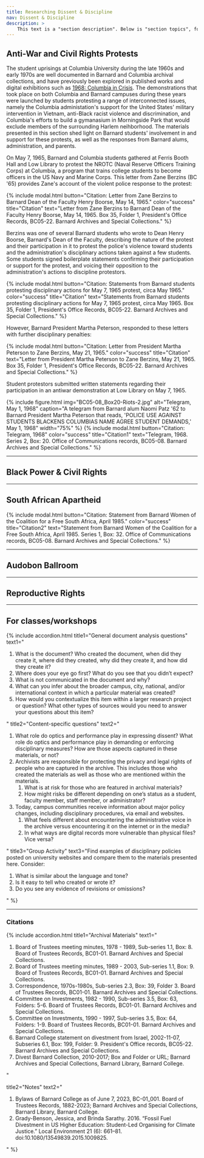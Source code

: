 ```yaml
---
title: Researching Dissent & Discipline
nav: Dissent & Discipline
description: >
    This text is a "section description". Below is "section topics", followed by an example section video embed. This page details how to write content pages and add interest with includes.
---
```

## Anti-War and Civil Rights Protests

The student uprisings at Columbia University during the late 1960s and early 1970s are well documented in Barnard and Columbia archival collections, and have previously been explored in published works and digital exhibitions such as [1968: Columbia in Crisis](https://exhibitions.library.columbia.edu/exhibits/show/1968). The demonstrations that took place on both Columbia and Barnard campuses during these years were launched by students protesting a range of interconnected issues, namely the Columbia administation's support for the United States' military intervention in Vietnam, anti-Black racist violence and discrimination, and Columbia's efforts to build a gymanasium in Morningside Park that would exclude members of the surrounding Harlem neihborhood. The materials presented in this section shed light on Barnard students' involvement in and support for these protests, as well as the responses from Barnard alums, administration, and parents. 

On May 7, 1965, Barnard and Columbia students gathered at Ferris Booth Hall and Low Library to protest the NROTC (Naval Reserve Officers Training Corps) at Columbia, a program that trains college students to become officers in the US Navy and Marine Corps. This letter from Zane Berzins (BC '65) provides Zane's account of the violent police response to the protest: 

<style>
.pdfobject-container { height: 500px; border: 1px solid #ccc; }
</style>
<div id="my-pdf11"></div>
<script src="https://unpkg.com/pdfobject"></script>
<script>PDFObject.embed("https://katelynautumn28.github.io/ddd-research-guide/images/BC05-22_Box35_Folder1_2.pdf", "#my-pdf11");</script> 
{% include modal.html button="Citation: Letter from Zane Berzins to Barnard Dean of the Faculty Henry Boorse, May 14, 1965." color="success" title="Citation" text="Letter from Zane Berzins to Barnard Dean of the Faculty Henry Boorse, May 14, 1965. Box 35, Folder 1, President's Office Records, BC05-22. Barnard Archives and Special Collections." %} 

Berzins was one of several Barnard students who wrote to Dean Henry Boorse, Barnard's Dean of the Faculty, describing the nature of the protest and their participation in it to protest the police's violence toward students and the administration's disciplinary actions taken against a few students. Some students signed boilerplate statements confirming their participation or support for the protest, and voicing their opposition to the administration's actions to discipline protestors. 

<style>
.pdfobject-container { height: 500px; border: 1px solid #ccc; }
</style>
<div id="my-pdf12"></div>
<script src="https://unpkg.com/pdfobject"></script>
<script>PDFObject.embed("https://katelynautumn28.github.io/ddd-research-guide/images/BC05-22_Box35_Folder1_1.pdf", "#my-pdf12");</script> 
{% include modal.html button="Citation: Statements from Barnard students protesting disciplinary actions for May 7, 1965 protest, circa May 1965." color="success" title="Citation" text="Statements from Barnard students protesting disciplinary actions for May 7, 1965 protest, circa May 1965. Box 35, Folder 1, President's Office Records, BC05-22. Barnard Archives and Special Collections." %} 


However, Barnard President Martha Peterson, responded to these letters with further disciplinary penalties: 

<style>
.pdfobject-container { height: 500px; border: 1px solid #ccc; }
</style>
<div id="my-pdf13"></div>
<script src="https://unpkg.com/pdfobject"></script>
<script>PDFObject.embed("https://katelynautumn28.github.io/ddd-research-guide/images/BC05-22_Box35_Folder1_3.pdf", "#my-pdf13");</script> 
{% include modal.html button="Citation: Letter from President Martha Peterson to Zane Berzins, May 21, 1965." color="success" title="Citation" text="Letter from President Martha Peterson to Zane Berzins, May 21, 1965. Box 35, Folder 1, President's Office Records, BC05-22. Barnard Archives and Special Collections." %} 

Student protestors submitted written statements regarding their participation in an antiwar demonstration at Low Library on May 7, 1965. 


{% include figure.html img="BC05-08_Box20-Riots-2.jpg" alt="Telegram, May 1, 1968" caption="A telegram from Barnard alum Naomi Patz '62 to Barnard President Martha Peterson that reads, 'POLICE USE AGAINST STUDENTS BLACKENS COLUMBIAS NAME AGREE STUDENT DEMANDS,' May 1, 1968" width="75%" %} {% include modal.html button="Citation: Telegram, 1968" color="success" title="Citation1" text="Telegram, 1968. Series 2, Box: 20. Office of Communications records, BC05-08. Barnard Archives and Special Collections." %}

-------

## Black Power & Civil Rights

-------

## South African Apartheid

<style>
.pdfobject-container { height: 500px; border: 1px solid #ccc; }
</style>
<div id="my-pdf15"></div>
<script src="https://unpkg.com/pdfobject"></script>
<script>PDFObject.embed("https://katelynautumn28.github.io/ddd-research-guide/images/BC05-08_Box32_South-Africa-5.pdf", "#my-pdf15");</script>
{% include modal.html button="Citation: Statement from Barnard Women of the Coalition for a Free South Africa, April 1985." color="success" title="Citation2" text="Statement from Barnard Women of the Coalition for a Free South Africa, April 1985. Series 1, Box: 32. Office of Communications records, BC05-08. Barnard Archives and Special Collections." %} 


-------

## Audobon Ballroom

-------

## Reproductive Rights

-------

## For classes/workshops

{% include accordion.html title1="General document analysis questions" text1="<ol><li>What is the document? Who created the document, when did they create it, where did they created, why did they create it, and how did they create it?</li><li>Where does your eye go first? What do you see that you didn’t expect?</li><li>What is not communicated in the document and why?</li><li>What can you infer about the broader campus, city, national, and/or international context in which a particular material was created?</li><li>How would you contextualize this item within a larger research project or question? What other types of sources would you need to answer your questions about this item?</li></ol>" title2="Content-specific questions" text2="<ol><li>What role do optics and performance play in expressing dissent? What role do optics and performance play in demanding or enforcing disciplinary measures? How are those aspects captured in these materials, or not?</li><li>Archivists are responsible for protecting the privacy and legal rights of people who are captured in the archive. This includes those who created the materials as well as those who are mentioned within the materials.<ol><li>What is at risk for those who are featured in archival materials?</li><li>How might risks be different depending on one’s status as a student, faculty member, staff member, or administrator?</li></ol></li><li>Today, campus communities receive information about major policy changes, including disciplinary procedures, via email and websites.<ol><li>What feels different about encountering the administrative voice in the archive versus encountering it on the internet or in the media?</li><li>In what ways are digital records more vulnerable than physical files? Vice versa?</li></ol></li></ol>" title3="Group Activity" text3="Find examples of disciplinary policies posted on university websites and compare them to the materials presented here. Consider:<ol><li>What is similar about the language and tone?</li><li>Is it easy to tell who created or wrote it?</li><li>Do you see any evidence of revisions or omissions?</li></ol>"  %}

-------

### Citations
{% include accordion.html title1="Archival Materials" text1="<ol><li>Board of Trustees meeting minutes, 1978 - 1989, Sub-series 1.1, Box: 8. Board of Trustees Records, BC01-01. Barnard Archives and Special Collections.</li><li>Board of Trustees meeting minutes, 1989 - 2003, Sub-series 1.1, Box: 9. Board of Trustees Records, BC01-01. Barnard Archives and Special Collections.</li><li>Correspondence, 1970s-1980s, Sub-series 2.3, Box: 39, Folder 3. Board of Trustees Records, BC01-01. Barnard Archives and Special Collections.</li><li>Committee on Investments, 1982 - 1990, Sub-series 3.5, Box: 63, Folders: 5-6. Board of Trustees Records, BC01-01. Barnard Archives and Special Collections.</li><li>Committee on Investments, 1990 - 1997, Sub-series 3.5, Box: 64, Folders: 1-9. Board of Trustees Records, BC01-01. Barnard Archives and Special Collections.</li><li>Barnard College statement on divestment from Israel, 2002-11-07, Subseries 6.1, Box: 199, Folder: 9. President's Office records, BC05-22. Barnard Archives and Special Collections.</li><li>Divest Barnard Collection, 2010-2017; Box and Folder or URL; Barnard Archives and Special Collections, Barnard Library, Barnard College.</li></ol>"

title2="Notes" text2="<ol><li>Bylaws of Barnard College as of June 7, 2023, BC-01_001. Board of Trustees Records, 1882-2023; Barnard Archives and Special Collections, Barnard Library, Barnard College.</li><li>Grady-Benson, Jessica, and Brinda Sarathy. 2016. “Fossil Fuel Divestment in US Higher Education: Student-Led Organising for Climate Justice.” Local Environment 21 (6): 661–81. doi:10.1080/13549839.2015.1009825.</li></ol>" %}



